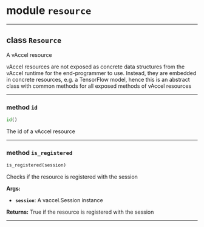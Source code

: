 <!-- markdownlint-disable -->

# module `resource`

---

## class `Resource`

A vAccel resource

vAccel resources are not exposed as concrete data structures from the vAccel
runtime for the end-programmer to use. Instead, they are embedded in concrete
resources, e.g. a TensorFlow model, hence this is an abstract class with common
methods for all exposed methods of vAccel resources

---

### method `id`

```python
id()
```

The id of a vAccel resource

---

### method `is_registered`

```python
is_registered(session)
```

Checks if the resource is registered with the session

**Args:**

- <b>`session`</b>: A vaccel.Session instance

**Returns:** True if the resource is registered with the session

---
